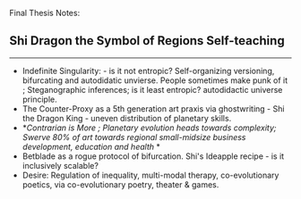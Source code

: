 Final Thesis Notes:

Shi Dragon the Symbol of Regions Self-teaching
- 

-----

- Indefinite Singularity: - is it not entropic? Self-organizing versioning, bifurcating and autodidatic unvierse. People sometimes make punk of it ; Steganographic inferences; is it least entropic? autodidactic universe principle. 
- The Counter-Proxy as a 5th generation art praxis via ghostwriting - Shi the Dragon King - uneven distribution of planetary skills.
- **Contrarian is More ; Planetary evolution heads towards complexity; Swerve 80% of art towards regional small-midsize business development, education and health* *
- Betblade as a rogue protocol of bifurcation. Shi's Ideapple recipe - is it inclusively scalable?
- Desire: Regulation of inequality, multi-modal therapy, co-evolutionary poetics, via co-evolutionary poetry, theater & games.